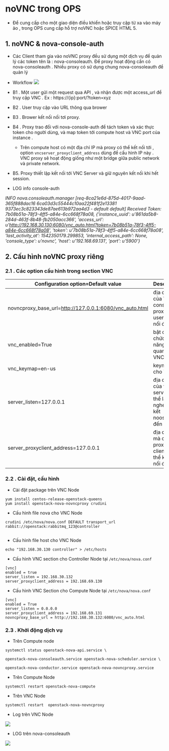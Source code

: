 
# noVNC trong OPS




- Để cung cấp cho một giao diện điều khiển hoặc truy cập từ xa vào máy ảo , trong OPS cung cấp hỗ trợ noVNC hoặc SPICE HTML 5. 

## 1. noVNC & nova-console-auth

 - Các Client tham gia vào noVNC proxy đều sử dụng một dịch vụ để quản lý các token tên là : nova-consoleauth.  Để proxy hoạt động cần có nova-consoleauth . Nhiều proxy có sử dụng chung nova-consoleauth để quản lý 

- Workflow
![](https://docs.openstack.org/nova/pike/_images/SCH_5009_V00_NUAC-VNC_OpenStack.png)


- B1 . Một user gửi một request qua API , và nhận được một access_url để truy cập VNC . Ex : https://{ip}:port/?token=xyz
- B2 . User truy cập vào URL thông qua brower
- B3 . Brower kết nối nối tơi proxy. 
- B4 . Proxy trao đổi với nova-console-auth để tách token và xác thực token cho người dùng, và map token tới compute host và VNC port của instance . 
	- Trên compute host có một địa chỉ IP mà proxy có thể kết nối tới , option `vncserver_proxyclient_address` dùng để cấu hình IP này . VNC proxy sẽ hoạt động giống như một bridge giữa public network và private network.
- B5. Proxy thiết lập kết nối tới VNC Server và giữ nguyên kết nối khi hết session. 

- LOG info console-auth


_INFO nova.consoleauth.manager [req-8ca21e6d-875d-4017-9aad-365f888dac16 6ca03d3c55444c10aa22f481f2e13381 9373ec3c823343de87ae613b972aa4d3 - default default] Received Token: 7b08b51a-78f3-4ff5-a84e-6cc668f78a08, {'instance_uuid': u'861da5b8-284d-463f-8b48-fb2050acc366', 'access_url': u'http://192.168.30.130:6080/vnc_auto.html?token=7b08b51a-78f3-4ff5-a84e-6cc668f78a08', 'token': u'7b08b51a-78f3-4ff5-a84e-6cc668f78a08', 'last_activity_at': 1542350179.299853, 'internal_access_path': None, 'console_type': u'novnc', 'host': u'192.168.69.131', 'port': u'5900'}_




## 2. Cấu hình noVNC proxy riêng


### 2.1 . Các option cấu hình trong section VNC

|Configuration option=Default value| Descrtion | 
|-|-|
| novncproxy_base_url=http://127.0.0.1:6080/vnc_auto.html|  địa chỉ của VNC console proxy  , user kết nối đến|
|vnc_enabled=True| bật các chức năng liên quan VNC|
| vnc_keymap=en-us|  keymap cho VNC|
|server_listen=127.0.0.1| địa chỉ của vnc server có thể lắng nghe các kết noosid đến |
|server_proxyclient_address=127.0.0.1| địa chỉ IP mà các proxy client có thể kết nối đến.

### 2.2 . Cài đặt, cấu hình

- Cài đặt package trên VNC Node
```
yum install centos-release-openstack-queens
yum install openstack-nova-novncproxy crudini

```	

- Cấu hình file nova cho VNC Node
```
crudini /etc/nova/nova.conf DEFAULT transport_url rabbit://openstack:rabbitmq_123@controller
	
```

- Cấu hình file host cho  VNC Node
```
echo "192.168.30.130 controller" > /etc/hosts
```

- Cấu hình VNC section cho Controller Node tại `/etc/nova/nova.conf`

```
[vnc]
enabled = true
server_listen = 192.168.30.132
server_proxyclient_address = 192.168.69.130

```

- Cấu hình VNC Section cho Compute Node tại `/etc/nova/nova.conf`
```
[vnc]
enabled = True
server_listen = 0.0.0.0
server_proxyclient_address = 192.168.69.131
novncproxy_base_url = http://192.168.30.132:6080/vnc_auto.html

```

### 2.3 . Khởi động dịch vụ



- Trên Compute node
```
systemctl status openstack-nova-api.service \

openstack-nova-consoleauth.service openstack-nova-scheduler.service \

openstack-nova-conductor.service openstack-nova-novncproxy.service
```

- Trên Compute Node
```
systemctl restart openstack-nova-compute

```

- Trên VNC Node
```
systemctl restart  openstack-nova-novncproxy

```

- Log trên VNC Node

![](https://i.imgur.com/FrQWdHQ.png)


- LOG trên nova-consoleauth

![](https://i.imgur.com/v5Gvo3n.png)
